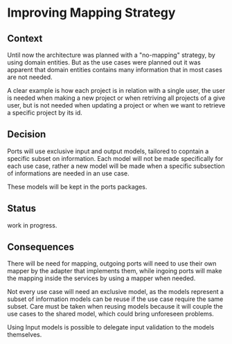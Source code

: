 # Improving Mapping Strategy

## Context

Until now the architecture was planned with a "no-mapping" strategy, by using domain entities. But as the use cases were planned out it was apparent that domain entities contains many information that in most cases are not needed.

A clear example is how each project is in relation with a single user, the user is needed when making a new project or when retriving all projects of a give user, but is not needed when updating a project or when we want to retrieve a specific project by its id.

## Decision

Ports will use exclusive input and output models, tailored to copntain a specific subset on information. Each model will not be made specifically for each use case, rather a new model will be made when a specific subsection of informations are needed in an use case.

These models will be kept in the ports packages.

## Status

work in progress.

## Consequences

There will be need for mapping, outgoing ports will need to use their own mapper by the adapter that implements them, while ingoing ports will make the mapping inside the services by using a mapper when needed.

Not every use case will need an exclusive model, as the models represent a subset of information models can be reuse if the use case require the same subset. Care must be taken when reusing models because it will couple the use cases to the shared model, which could bring unforeseen problems.

Using Input models is possible to delegate input validation to the models themselves.